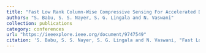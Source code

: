 ```yaml
---
title: "Fast Low Rank Column-Wise Compressive Sensing For Accelerated Dynamic MRI"
authors: "S. Babu, S. S. Nayer, S. G. Lingala and N. Vaswani"
collection: publications
category: conferences
url: "https://ieeexplore.ieee.org/document/9747549"
citation: 'S. Babu, S. S. Nayer, S. G. Lingala and N. Vaswani, "Fast Low Rank Column-Wise Compressive Sensing For Accelerated Dynamic MRI," ICASSP 2022 - 2022 IEEE International Conference on Acoustics, Speech and Signal Processing (ICASSP), Singapore, Singapore, 2022, pp. 1346-1350, doi: 10.1109/ICASSP43922.2022.9747549.'
---
```

